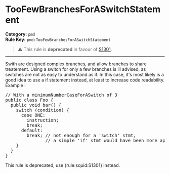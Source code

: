 
# TooFewBranchesForASwitchStatement
**Category:** `pmd`<br/>
**Rule Key:** `pmd:TooFewBranchesForASwitchStatement`<br/>
> :warning: This rule is **deprecated** in favour of [S1301](https://rules.sonarsource.com/java/RSPEC-1301).

-----

Swith are designed complex branches, and allow branches to share treatement. Using a switch for only a few branches is ill advised, as switches are not as easy to understand as if. In this case, it's most likely is a good idea to use a if statement instead, at least to increase code readability. Example :
<pre>
// With a minimumNumberCaseForASwitch of 3
public class Foo {
  public void bar() {
    switch (condition) {
      case ONE:
        instruction;
        break;
      default:
        break; // not enough for a 'switch' stmt,
               // a simple 'if' stmt would have been more appropriate
    }
  }
}
</pre>

<p>
  This rule is deprecated, use {rule:squid:S1301} instead.
</p>

